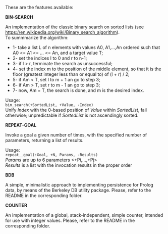 These are the features available:  

**BIN-SEARCH**  

An implementation of the classic binary search on sorted lists (see https://en.wikipedia.org/wiki/Binary_search_algorithm).  
To summmarize the algorithm:  

- 1- take a list L of n elements with values A0, A1,...,An ordered such that A0 <= A1 <= ... <= An, and a target value T;  
- 2- set the indices l to 0 and r to n-1;  
- 3- if l > r, terminate the search as unsuccessful;  
- 4- set the index m to the position of the middle element, so that it is the floor (greatest integer less than or equal to) of (l + r) / 2;  
- 5- if Am < T, set l to m + 1 an go to step 3;  
- 6- if Am > T, set r to m - 1 an go to step 3;  
- 7- now, Am = T, the search is done, and m is the desired index.  

Usage:  
`bin_search(+SortedList, +Value, -Index)`  
Unify *Index* with the 0-based position of *Value* within *SortedList*, fail otherwise; unpredictable if *SortedList* is not ascendingly sorted.  

**REPEAT-GOAL**  

Invoke a goal a given number of times, with the specified number of parameters, returning a list of results.

Usage:  
`repeat__goal(:Goal, +N, Params, -Results)`  
*Params* are up to 6 parameters <+Pi,...,+Pj>  
*Results* is a list with the invocation results in the proper order  

**BDB**  

A simple, minimalistic approach to implementing persistence for Prolog data, by means of the Berkeley DB utility package. Please, refer to the README in the corresponding folder.  

**COUNTER**  

An implementation of a global, stack-independent, simple counter, intended for use with integer values. Please, refer to the README in the corresponding folder.  
	   



